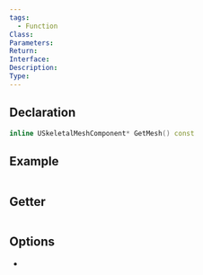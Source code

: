 ```yaml
---
tags:
  - Function
Class: 
Parameters: 
Return: 
Interface: 
Description: 
Type:
---
```


## Declaration

```cpp
inline USkeletalMeshComponent* GetMesh() const 
```

## Example

```cpp
```

## Getter

```cpp
```

## Options
- 